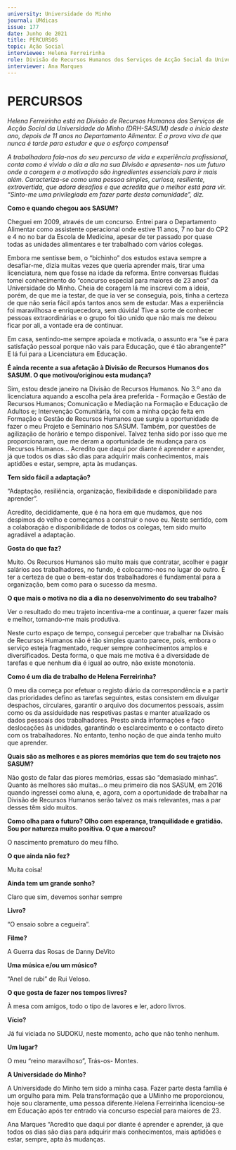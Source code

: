 ```yaml
---
university: Universidade do Minho
journal: UMdicas 
issue: 177
date: Junho de 2021
title: PERCURSOS
topic: Ação Social
interviewee: Helena Ferreirinha
role: Divisão de Recursos Humanos dos Serviços de Acção Social da Universidade do Minho (DRH-SASUM)
interviewer: Ana Marques
---
```



# PERCURSOS

*Helena Ferreirinha está na Divisão de Recursos Humanos dos Serviços de Acção Social da Universidade do Minho (DRH-SASUM) desde o início deste ano, depois de 11 anos no Departamento Alimentar. É a prova viva de que nunca é tarde para estudar e que o esforço compensa!*

*A trabalhadora fala-nos do seu percurso de vida e experiência profissional, conta como é vivido o dia a dia na sua Divisão e apresenta- nos um futuro onde a coragem e a motivação são ingredientes essenciais para ir mais além. Caracteriza-se como uma pessoa simples, curiosa, resiliente, extrovertida, que adora desafios e que acredita que o melhor está para vir. “Sinto-me uma privilegiada em fazer parte desta comunidade”, diz.*

**Como e quando chegou aos SASUM?**

Cheguei em 2009, através de um concurso. Entrei para o Departamento Alimentar como assistente operacional onde estive 11 anos, 7 no bar do CP2 e 4 no no bar da Escola de Medicina, apesar de ter passado por quase todas as unidades alimentares e ter trabalhado com vários colegas.

Embora me sentisse bem, o “bichinho” dos estudos estava sempre a desafiar-me, dizia muitas vezes que queria aprender mais, tirar uma licenciatura, nem que fosse na idade da reforma. Entre conversas fluidas tomei conhecimento do “concurso especial para maiores de 23 anos” da Universidade do Minho. Cheia de coragem lá me inscrevi com a ideia, porém, de que me ia testar, de que ia ver se conseguia, pois, tinha a certeza de que não seria fácil após tantos anos sem de estudar. Mas a experiência foi maravilhosa e enriquecedora, sem dúvida! Tive a sorte de conhecer pessoas extraordinárias e o grupo foi tão unido que não mais me deixou ficar por ali, a vontade era de continuar.

Em casa, sentindo-me sempre apoiada e motivada, o assunto era “se é para satisfação pessoal porque não vais para Educação, que é tão abrangente?” E lá fui para a Licenciatura em Educação.

**É ainda recente a sua afetação à Divisão de Recursos Humanos dos SASUM. O que motivou/originou esta mudança?**

Sim, estou desde janeiro na Divisão de Recursos Humanos. No 3.º ano da licenciatura aquando a escolha pela área preferida - Formação e Gestão de Recursos Humanos; Comunicação e Mediação na Formação e Educação de Adultos e; Intervenção Comunitária, foi com a minha opção feita em Formação e Gestão de Recursos Humanos que surgiu a oportunidade de fazer o meu Projeto e Seminário nos SASUM. Também, por questões de agilização de horário e tempo disponível. Talvez tenha sido por isso que me proporcionaram, que me deram a oportunidade de mudança para os Recursos Humanos… Acredito que daqui por diante é aprender e aprender, já que todos os dias são dias para adquirir mais conhecimentos, mais aptidões e estar, sempre, apta às mudanças.

**Tem sido fácil a adaptação?**

“Adaptação, resiliência, organização, flexibilidade e disponibilidade para aprender”.

Acredito, decididamente, que é na hora em que mudamos, que nos despimos do velho e começamos a construir o novo eu. Neste sentido, com a colaboração e disponibilidade de todos os colegas, tem sido muito agradável a adaptação.

**Gosta do que faz?**

Muito. Os Recursos Humanos são muito mais que contratar, acolher e pagar salários aos trabalhadores, no fundo, é colocarmo-nos no lugar do outro. É ter a certeza de que o bem-estar dos trabalhadores é fundamental para a organização, bem como para o sucesso da mesma.

**O que mais o motiva no dia a dia no desenvolvimento do seu trabalho?**

Ver o resultado do meu trajeto incentiva-me a continuar, a querer fazer mais e melhor, tornando-me mais produtiva.

Neste curto espaço de tempo, consegui perceber que trabalhar na Divisão de Recursos Humanos não é tão simples quanto parece, pois, embora o serviço esteja fragmentado, requer sempre conhecimentos amplos e diversificados. Desta forma, o que mais me motiva é a diversidade de tarefas e que nenhum dia é igual ao outro, não existe monotonia.

**Como é um dia de trabalho de Helena Ferreirinha?**

O meu dia começa por efetuar o registo diário da correspondência e a partir das prioridades defino as tarefas seguintes, estas consistem em divulgar despachos, circulares, garantir o arquivo dos documentos pessoais, assim como os da assiduidade nas respetivas pastas e manter atualizado os dados pessoais dos trabalhadores. Presto ainda informações e faço deslocações às unidades, garantindo o esclarecimento e o contacto direto com os trabalhadores. No entanto, tenho noção de que ainda tenho muito que aprender.

**Quais são as melhores e as piores memórias que tem do seu trajeto nos SASUM?**

Não gosto de falar das piores memórias, essas são “demasiado minhas”. Quanto às melhores são muitas…o meu primeiro dia nos SASUM, em 2016 quando ingressei como aluna, e, agora, com a oportunidade de trabalhar na Divisão de Recursos Humanos serão talvez os mais relevantes, mas a par desses têm sido muitos.

**Como olha para o futuro? Olho com esperança, tranquilidade e gratidão. Sou por natureza muito positiva. O que a marcou?**

O nascimento prematuro do meu filho.

**O que ainda não fez?**

Muita coisa!

**Ainda tem um grande sonho?**

Claro que sim, devemos sonhar sempre

**Livro?**

“O ensaio sobre a cegueira”.

**Filme?**

A Guerra das Rosas de Danny DeVito

**Uma música e/ou um músico?**

“Anel de rubi” de Rui Veloso.

**O que gosta de fazer nos tempos livres?**

À mesa com amigos, todo o tipo de lavores e ler, adoro livros.

**Vício?**

Já fui viciada no SUDOKU, neste momento, acho que não tenho nenhum.

**Um lugar?**

O meu “reino maravilhoso”, Trás-os- Montes. 

**A Universidade do Minho?**

A Universidade do Minho tem sido a minha casa. Fazer parte desta família é um orgulho para mim. Pela transformação que a UMinho me proporcionou, hoje sou claramente, uma pessoa diferente.Helena Ferreirinha licenciou-se em Educação após ter entrado via concurso especial para maiores de 23.

Ana Marques “Acredito que daqui por diante é aprender e aprender, já que todos os dias são dias para adquirir mais conhecimentos, mais aptidões e estar, sempre, apta às mudanças.

